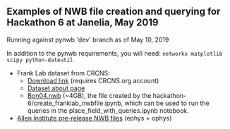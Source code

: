 ## Examples of NWB file creation and querying for Hackathon 6 at Janelia, May 2019

Running against pynwb 'dev' branch as of May 10, 2019

In addition to the pynwb requirements, you will need:
 `networkx matplotlib scipy python-dateutil`

* Frank Lab dataset from CRCNS:
  * [Download link](https://portal.nersc.gov/project/crcns/download/hc-6) (requires CRCNS.org account) 
  * [Dataset about page](https://crcns.org/data-sets/hc/hc-6/about-hc-5)
  * [Bon04.nwb](https://www.dropbox.com/s/92jkkse2c7lm7qe/bon04.nwb?dl=0) (~4GB), the file created by the hackathon-6/create_franklab_nwbfile.ipynb, which can be used to run the queries in the place_field_with_queries.ipynb notebook.
* [Allen Institute pre-release NWB files](http://download.alleninstitute.org/informatics-archive/prerelease/) (ephys + ophys)
